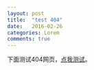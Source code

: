 ```yaml
---
layout: post
title:  "test 404"
date:   2016-02-26 
categories: Lorem
comments: true
---
```

下面测试404网页，[点我测试](www.dianwoceshi.com)。
